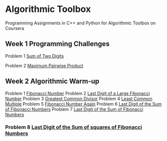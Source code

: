 # Algorithmic Toolbox
Programming Assignments in C++ and Python for Algorithmic Toolbox on Coursera

## Week 1 Programming Challenges
Problem 1 [Sum of Two Digits](https://github.com/Wei-Mao/Assignments-for-Algorithmic-Toolbox/tree/master/week1_programming_challenges/1_sum_of_two_digits)

Problem 2 [Maximum Pairwise Product](https://github.com/Wei-Mao/Assignments-for-Algorithmic-Toolbox/tree/master/week1_programming_challenges/2_maximum_pairwise_product)

## Week 2 Algorithmic Warm-up
Problem 1 [Fibonacci Number](https://github.com/Wei-Mao/Assignments-for-Algorithmic-Toolbox/tree/master/week2_algorithmic_warmup/1_fibonacci_number)
Problem 2 [Last Digit of a Large Fibonacci Number](https://github.com/Wei-Mao/Assignments-for-Algorithmic-Toolbox/tree/master/week2_algorithmic_warmup/2_last_digit_of_fibonacci_number)
Problem 3 [Greatest Common Divisor](https://github.com/Wei-Mao/Assignments-for-Algorithmic-Toolbox/tree/master/week2_algorithmic_warmup/3_greatest_common_divisor)
Problem 4 [Least Common Multiple](https://github.com/Wei-Mao/Assignments-for-Algorithmic-Toolbox/tree/master/week2_algorithmic_warmup/4_least_common_multiple)
Problem 5 [Fibonacci Number Again](https://github.com/Wei-Mao/Assignments-for-Algorithmic-Toolbox/tree/master/week2_algorithmic_warmup/5_fibonacci_number_again)
Problem 6 [Last Digit of the Sum of Fibonacci Numbers](https://github.com/Wei-Mao/Assignments-for-Algorithmic-Toolbox/tree/master/week2_algorithmic_warmup/6_last_digit_of_the_sum_of_fibonacci_numbers)
Problem 7 [Last Digit of the Sum of Fibonacci Numbers](https://github.com/Wei-Mao/Assignments-for-Algorithmic-Toolbox/tree/master/week2_algorithmic_warmup/7_last_digit_of_the_sum_of_fibonacci_numbers_again)
### Problem 8 [Last Digit of the Sum of squares of Fibonacci Numbers](https://github.com/Wei-Mao/Assignments-for-Algorithmic-Toolbox/tree/master/week2_algorithmic_warmup/8_last_digit_of_the_sum_of_squares_of_fibonacci_numbers)
